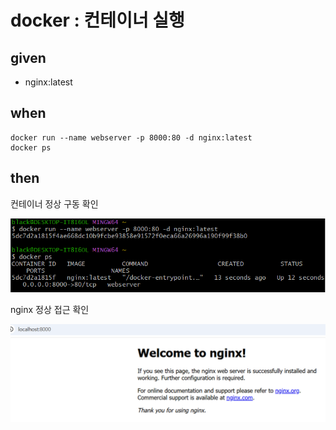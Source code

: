 
# docker : 컨테이너 실행

## given

- nginx:latest

## when

```
docker run --name webserver -p 8000:80 -d nginx:latest
docker ps
```

## then

컨테이너 정상 구동 확인

![img_16.png](..%2Fimages%2Fimg_16.png)

nginx 정상 접근 확인

![img_17.png](..%2Fimages%2Fimg_17.png)